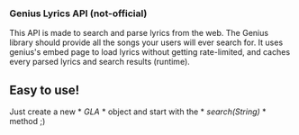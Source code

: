 ### Genius Lyrics API (not-official)
This API is made to search and parse lyrics from the web. The Genius library should provide all the songs your users will ever search for. It uses genius's embed page to load lyrics without getting rate-limited, and caches every parsed lyrics and search results (runtime).

## Easy to use!
Just create a new * *GLA* * object and start with the * *search(String)* * method ;)
